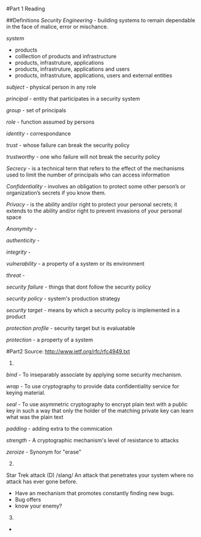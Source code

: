 #Part 1
Reading

##Definitions
*Security Engineering* - building systems to remain dependable in the face of malice, error or mischance.

*system* 
- products
- colllection of products and infrastructure
- products, infrastruture, applications
- products, infrastruture, applications and users
- products, infrastruture, applications, users and external entities

*subject* - physical person in any role

*principal* - entity that participates in a security system

*group* - set of principals

*role* - function assumed by persons

*identity* - correspondance

*trust* - whose failure can break the security policy

*trustworthy* - one who failure will not break the security policy

*Secrecy* - is a technical term that refers to the effect of the mechanisms used to limit the number of principals who can access information

*Confidentiality* - involves an obligation to protect some other person’s or organization’s secrets if you know them.

*Privacy* - is the ability and/or right to protect your personal secrets; it extends to the ability and/or right to prevent invasions of your personal space

*Anonymity* - 

*authenticity* - 

*integrity* - 

*vulnerability* - a property of a system or its environment

*threat* - 

*security failure* - things that dont follow the security policy 

*security policy* - system's production strategy

*security target* - means by which a security policy is implemented in a product

*protection profile* - security target but is evaluatable

*protection* - a property of a system

#Part2
Source: http://www.ietf.org/rfc/rfc4949.txt

1.
*bind* - To inseparably associate by applying some security mechanism.

*wrap* - To use cryptography to provide data confidentiality service for keying material.

*seal* -  To use asymmetric cryptography to encrypt plain text with a public key in such a way that only the holder of the matching private key can learn what was the plain text

*padding* - adding extra to the commication 

*strength* - A cryptographic mechanism's level of resistance to attacks

*zeroize* - Synonym for "erase"

2.  
Star Trek attack
  (D) /slang/ An attack that penetrates your system where no attack has ever gone before.

- Have an mechanism that promotes constantly finding new bugs.
- Bug offers 
- know your enemy?

3. 

-

